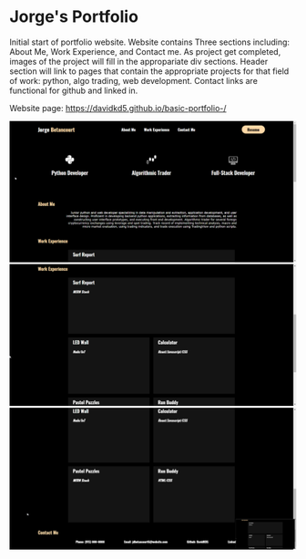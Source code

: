 # Jorge's Portfolio

Initial start of portfolio website. Website contains Three sections including: About Me, Work Experience, and Contact me. As project get completed, images of the project will fill in the appropariate div sections. Header section will link to pages that contain the appropriate projects for that field of work: python, algo trading, web development. Contact links are functional for github and linked in. 

Website page: https://davidkd5.github.io/basic-portfolio-/

![](./images/images1.png)
![](./images/images2.png)
![](./images/images3.png)
